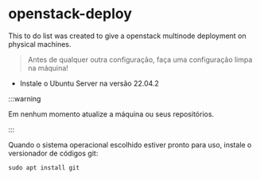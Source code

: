 # openstack-deploy
This to do list was created to give a openstack multinode deployment on physical machines.

>Antes de qualquer outra configuração, faça uma configuração limpa na máquina!

* Instale o Ubuntu Server na versão 22.04.2

:::warning

Em nenhum momento atualize a máquina ou seus repositórios.

:::

Quando o sistema operacional escolhido estiver pronto para uso, instale o versionador de códigos git:

`sudo apt install git`

